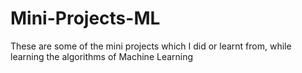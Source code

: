 # Mini-Projects-ML
These are some of the mini projects which I did or learnt from, while learning the algorithms of Machine Learning
